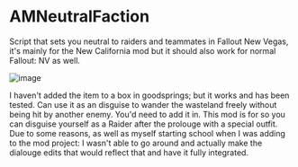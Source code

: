 # AMNeutralFaction
Script that sets you neutral to raiders and teammates in Fallout New Vegas, it's mainly for the New California mod but it should also work for normal Fallout: NV as well.

![image](https://user-images.githubusercontent.com/48234494/233802901-fda002e8-ebd1-41c4-b567-77b496f007ab.png)


I haven't added the item to a box in goodsprings; but it works and has been tested. Can use it as an disguise to wander the wasteland freely without being hit by another enemy. You'd need to add it in. This mod is for so you can disguise yourself as a Raider after the prolouge with a special outfit. Due to some reasons, as well as myself starting school when I was adding to the mod project: I wasn't able to go around and actually make the dialouge edits that would reflect that and have it fully integrated.

